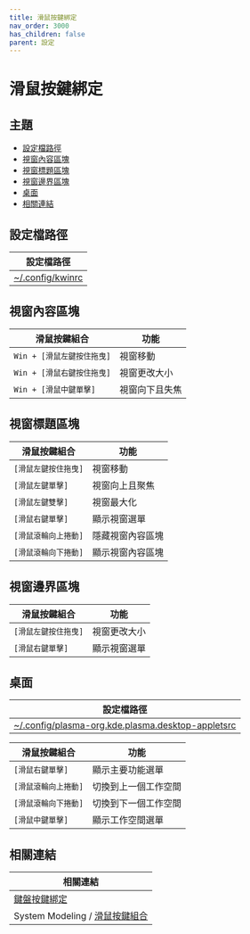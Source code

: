 ```yaml
---
title: 滑鼠按鍵綁定
nav_order: 3000
has_children: false
parent: 設定
---
```



# 滑鼠按鍵綁定


## 主題

* [設定檔路徑](#設定檔路徑)
* [視窗內容區塊](#視窗內容區塊)
* [視窗標題區塊](#視窗標題區塊)
* [視窗邊界區塊](#視窗邊界區塊)
* [桌面](#桌面)
* [相關連結](#相關連結)




## 設定檔路徑

| 設定檔路徑 |
| ----------- |
| [~/.config/kwinrc](https://github.com/samwhelp/ultramarine-kde-plasma-adjustment/blob/main/prototype/main/kde-config/locale/en_us/Breeze-Dark/asset/overlay/etc/skel/.config/kwinrc#L43-L48) |




## 視窗內容區塊

| 滑鼠按鍵組合                |  功能                 |
| --------------------------- | --------------------- |
| `Win + [滑鼠左鍵按住拖曳]`  | 視窗移動              |
| `Win + [滑鼠右鍵按住拖曳]`  | 視窗更改大小          |
| `Win + [滑鼠中鍵單擊]`      | 視窗向下且失焦        |




## 視窗標題區塊

| 滑鼠按鍵組合                |  功能                 |
| --------------------------- | --------------------- |
| `[滑鼠左鍵按住拖曳]`        | 視窗移動              |
| `[滑鼠左鍵單擊]`            | 視窗向上且聚焦        |
| `[滑鼠左鍵雙擊]`            | 視窗最大化            |
| `[滑鼠右鍵單擊]`            | 顯示視窗選單          |
| `[滑鼠滾輪向上捲動]`        | 隱藏視窗內容區塊      |
| `[滑鼠滾輪向下捲動]`        | 顯示視窗內容區塊      |




## 視窗邊界區塊

| 滑鼠按鍵組合                |  功能                 |
| --------------------------- | --------------------- |
| `[滑鼠左鍵按住拖曳]`        | 視窗更改大小          |
| `[滑鼠右鍵單擊]`            | 顯示視窗選單          |




## 桌面

| 設定檔路徑 |
| ----------- |
| [~/.config/plasma-org.kde.plasma.desktop-appletsrc](https://github.com/samwhelp/ultramarine-kde-plasma-adjustment/blob/main/prototype/main/kde-config/locale/en_us/Breeze-Dark/asset/overlay/etc/skel/.config/plasma-org.kde.plasma.desktop-appletsrc#L1-L6) |

| 滑鼠按鍵組合                |  功能                 |
| --------------------------- | --------------------- |
| `[滑鼠右鍵單擊]`            | 顯示主要功能選單      |
| `[滑鼠滾輪向上捲動]`        | 切換到上一個工作空間  |
| `[滑鼠滾輪向下捲動]`        | 切換到下一個工作空間  |
| `[滑鼠中鍵單擊]`            | 顯示工作空間選單      |




## 相關連結

| 相關連結 |
| ------- |
| [鍵盤按鍵綁定](https://samwhelp.github.io/note-about-ultramarine-kde-plasma/read/config/keybind.html) |
| System Modeling / [滑鼠按鍵組合](https://samwhelp.github.io/system-modeling/read/zh_tw/spec-mousebind-common) |
